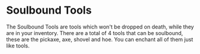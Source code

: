 # Soulbound Tools
The Soulbound Tools are tools which won't be dropped on death, while they are in your inventory. 
There are a total of 4 tools that can be soulbound, these are the pickaxe, axe, shovel and hoe. 
You can enchant all of them just like tools.